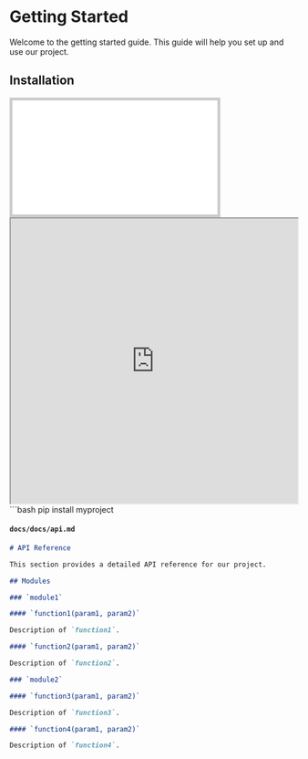 # Getting Started

Welcome to the getting started guide. This guide will help you set up and use our project.

## Installation
<!--插入视频-->
<iframe 
  src="//player.bilibili.com/player.html?bvid=BV1RZ421E7Ji&autoplay=0" 
  width="360" 
  height="200" 
  scrolling="yes" 
  frameborder="1" 
  style="border: 5px solid #ccc;"
  allowfullscreen="true">
</iframe>
<!--插入音频-->
<!--To install the project, run the following command:
<iframe frameborder="no" border="0" marginwidth="0" marginheight="0" width="360" height="86" src="https://music.163.com/outchain/player?type=2&id=1312528250&auto=0&height=66"></iframe>-->

<!--插入网页界面直接显示-->
<iframe src="https://huggingface.co/chat/conversation/66a4b0baf1f0da9cff0d82b5" width="100%" height="500px"></iframe>
```bash
pip install myproject


#### `docs/docs/api.md`

```markdown
# API Reference

This section provides a detailed API reference for our project.

## Modules

### `module1`

#### `function1(param1, param2)`

Description of `function1`.

#### `function2(param1, param2)`

Description of `function2`.

### `module2`

#### `function3(param1, param2)`

Description of `function3`.

#### `function4(param1, param2)`

Description of `function4`.
